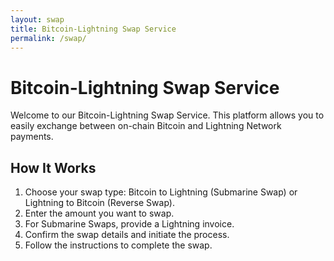 ```yaml
---
layout: swap
title: Bitcoin-Lightning Swap Service
permalink: /swap/
---
```


# Bitcoin-Lightning Swap Service

Welcome to our Bitcoin-Lightning Swap Service. This platform allows you to easily exchange between on-chain Bitcoin and Lightning Network payments.

## How It Works

1. Choose your swap type: Bitcoin to Lightning (Submarine Swap) or Lightning to Bitcoin (Reverse Swap).
2. Enter the amount you want to swap.
3. For Submarine Swaps, provide a Lightning invoice.
4. Confirm the swap details and initiate the process.
5. Follow the instructions to complete the swap.

<div id="swap-interface">
  <!-- The swap interface will be rendered here by swap.js -->
</div>

<div id="swap-status">
  <!-- Swap status updates will be displayed here -->
</div>
